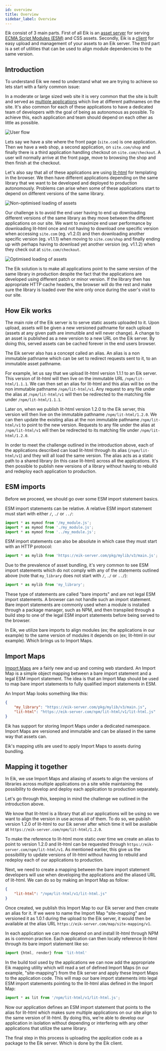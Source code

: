 ```yaml
---
id: overview
title: Overview
sidebar_label: Overview
---
```


Eik consist of 3 main parts. First of all Eik is an [asset server](/docs/server) for serving [ECMA Script Modules (ESM)](https://developer.mozilla.org/en-US/docs/Web/JavaScript/Guide/Modules) and CSS assets. Secondly, Eik is a [client](/docs/client) for easy upload and management of your assets to an Eik server. The third part is a set of utilities that can be used to align module dependencies to the same version.

## Introduction

To understand Eik we need to understand what we are trying to achieve so lets start with a fairly common issue:

In a moderate or large sized web site it is very common that the site is built and served as [multiple applications](https://martinfowler.com/articles/microservices.html) which live at different pathnames on the site. It's also common for each of these applications to have a dedicated team of developers with the goal of being as autonomous as possible. To achieve this, each application and team should depend on each other as little as possible.

![User flow](/img/overview_page_to_page_flow.min.svg)

Lets say we have a site where the front page (`site.com`) is one application. Then we have a web shop, a second application, on `site.com/shop` and finally there is a third application handling checkout on `site.com/checkout`. A user will normally arrive at the front page, move to browsing the shop and then finish at the checkout.

Let's also say that all of these applications are using [lit-html](https://lit-html.polymer-project.org/) for templating in the browser. We then have different applications depending on the same library that we want to be developed and deployed to production autonomously. Problems can arise when some of these applications start to depend on different versions of the same library.

![Non-optimised loading of assets](/img/overview_page_to_page_diff_versions.min.svg)

Our challenge is to avoid the end user having to end up downloading different versions of the same library as they move between the different applications on our site. We want to maximize end user performance by downloading lit-html once and not having to download one specific version when accessing `site.com` (eg. v1.2.0) and then downloading another specific version (eg. v1.1.1) when moving to `site.com/shop` and finally ending up with perhaps having to download yet another version (eg. v1.1.2) when they check out at `site.com/checkout`.

![Optimised loading of assets](/img/overview_page_to_page_same_versions.min.svg)

The Eik solution is to make all applications point to the same version of the same library in production despite the fact that the applications are developed using different patch or minor version. If the library then has appropriate HTTP cache headers, the browser will do the rest and make sure the library is loaded over the wire only once during the user's visit to our site.


## How Eik works

The main role of the Eik server is to serve static assets uploaded to it. Upon upload, assets will be given a new versioned pathname for each upload (assets at any given path are immutible and will never change). A change to an asset is published as a new version to a new URL on the Eik server. By doing this, served assets can be cached forever in the end users browser.

The Eik server also has a concept called an alias. An alias is a non immutable pathname which can be set to redirect requests sent to it, to an immutable asset pathname. 

For example, let us say that we upload lit-html version 1.1.1 to an Eik server. This version of lit-html will then live on the immutable URL `/npm/lit-html/1.1.1`. We can then set an alias for lit-html and this alias will be on the non immutable pathname `/npm/lit-html/v1`. Any request to any file under the alias at `/npm/lit-html/v1` will then be redirected to the matching file under `/npm/lit-html/1.1.1`.

Later on, when we publish lit-html version 1.2.0 to the Eik server, this version will then live on the immutable pathname `/npm/lit-html/1.2.0`. We can then update the existing alias at the non immutable pathname `/npm/lit-html/v1` to point to the new version. Requests to any file under the alias at `/npm/lit-html/v1` will then be redirected to its matching file under `/npm/lit-html/1.2.0`.

In order to meet the challenge outlined in the introduction above, each of the applications described can load lit-html through its alias (`/npm/lit-html/v1`) and they will all load the same version. The alias acts as a static path to a shared library (in this case lit-html) across all the applications. It's then possible to publish new versions of a library without having to rebuild and redeploy each application to production. 

## ESM imports 

Before we proceed, we should go over some ESM import statement basics. 

ESM import statements can be relative. A relative ESM import statement must start with either `/`, `./` or `../`:

```js
import * as mymod from '/my_module.js';
import * as mymod from './my_module.js';
import * as mymod from '../my_module.js';
```

ESM import statements can also be absolute in which case they must start with an HTTP protocol:

```js
import * as mylib from 'https://eik-server.com/pkg/mylib/v3/main.js';
```

Due to the prevalence of asset bundling, it's very common to see ESM import statements which do not comply with any of the statements outlined above (note that `my_library` does not start with `/`, `./` or `../`):

```js
import * as mylib from 'my_library';
```

These type of statements are called "bare imports" and are not legal ESM import statements. A browser can not handle such an import statement. Bare import statements are commonly used when a module is installed through a package manager, such as NPM, and then transpiled through a build step to one of the legal ESM import statements before being served to the browser.

In Eik, we utilize bare imports to align modules (ex; the applications in our example) to the same version of modules it depends on (ex; lit-html in our example). Which brings us to Import Maps.

## Import Maps

[Import Maps](https://github.com/WICG/import-maps) are a fairly new and up and coming web standard. An Import Map is a simple object mapping between a bare import statement and a legal ESM import statement. The idea is that an Import Map should be used to map bare import statements to fully qualified import statements in ESM.

An Import Map looks something like this:

```json
{
    "my_library": "https://eik-server.com/pkg/mylib/v3/main.js",
    "lit-html": "https://eik-server.com/npm/lit-html/v1/lit-html.js"
}
```

Eik has support for storing Import Maps under a dedicated namespace. Import Maps are versioned and immutable and can be aliased in the same way that assets can.

Eik's mapping utils are used to apply Import Maps to assets during bundling.

## Mapping it together

In Eik, we use Import Maps and aliasing of assets to align the versions of libraries across multiple applications on a site while maintaining the possibility to develop and deploy each application to production separately.

Let's go through this, keeping in mind the challenge we outlined in the introduction above.

We know that lit-html is a library that all our applications will be using so we want to align the version in use across all of them. To do so, we publish version 1.2.0 of lit-html to our Eik server after which time it will be available at `https://eik-server.com/npm/lit-html/1.2.0`.

To make the reference to lit-html more static over time we create an alias to point to version 1.2.0 and lit-html can be requested through `https://eik-server.com/npm/lit-html/v1`. As mentioned earlier, this give us the possibillity to update versions of lit-html without having to rebuild and redeploy each of our applications to production.

Next, we need to create a mapping between the bare import statement developers will use when developing the applications and the aliased URL of lit-html. We can do so by making an Import Map as follow:

```json
{
    "lit-html": "/npm/lit-html/v1/lit-html.js"
}
```

Once created, we publish this Import Map to our Eik server and then create an alias for it. If we were to name the Import Map "site-mapping" and versioned it as 1.0.1 during the upload to the Eik server, it would then be available at the alias URL `https://eik-server.com/map/site-mapping/v1`.

In each application we can now depend on and install lit-html through NPM as is common practice. Each application can then locally reference lit-html through its bare import statement like so:

```js
import {html, render} from 'lit-html'
```

In the build tool used by the applications we can now add the appropriate Eik mapping utility which will read a set of defined Import Maps (in our example, "site-mapping") from the Eik server and apply these Import Maps to the application code. This will map our bare import statements into legal ESM import statements pointing to the lit-html alias defined in the Import Map:

```js
import * as lit from '/npm/lit-html/v1/lit-html.js';
```

Now our application defines an ESM import statement that points to the alias for lit-html which makes sure multiple applications on our site align to the same version of lit-html. By doing this, we're able to develop our application in isolation without depending or interfering with any other applications that utilize the same library.

The final step in this process is uploading the application code as a package to the Eik server. Which is done by the Eik client.
